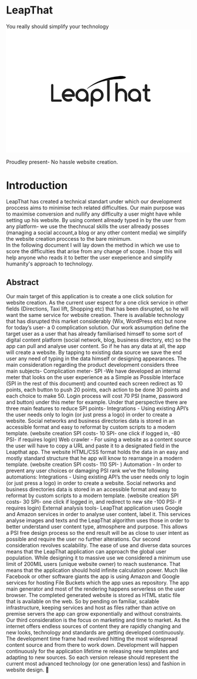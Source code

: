 # LeapThat
You really should simplify your technology
![Company Logo](https://github.com/GilPerel/LeapThat/blob/master/leapthatlogo.jpg)

Proudley present- No hassle website creation. 
# Introduction
LeapThat has created a technical standart under which our development proccess aims to minimise tech related difficulties. Our main purpose was to maximise conversion and nullify any difficulty a user might have while setting up his website. By using content allready typed in by the user from any platform- we use the thechnucal skills the user allready posses (managing a social account,a blog or any other content media) we simplify the website creation proccess to the bare minimum.  
In the following document I will lay down the method in which we use to score the difficulties that arise from any change of scope. I hope this will help anyone who reads it to better the user exeperience and simplify humanity's approach to technology.
## Abstract
Our main target of this application is to create a one click solution for website creation. As the current user espect for a one click service in other fields (Directions, Taxi lift, Shopping etc) that has been disrupted, so he will want the same service for website creation. There is available technology that has disrupted this market considerably (Wix, WordPress etc)  but none for today’s user- a 0 complication solution. Our work assumption define the target user as a user that has already familiarised himself to some sort of digital content platform (social network, blog, business directory, etc) so the app can pull and analyse user content. So if he has any data at all, the app will create a website. By tapping to existing data source we save the end user any need of typing in the data himself or designing appearances. 
 The main consideration regarding the product development considers three main subjects-
Complication meter- SPI -We have developed an internal meter that looks on the user experience as a Simple as Possible Interface (SPI in the rest of this document) and counted each screen redirect as 10 points, each button to push 20 points, each action to be done 30 points and each choice to make 50. Login process will cost 70 PSI (name, password and button) under this meter for example.
Under that perspective there are three main features to reduce SPI points-
Integrations - Using existing API’s the user needs only to login (or just press a logo) in order to create a website. Social networks and business directories data is stored in an accessible format and easy to reformat by custom scripts to a modern template. (website creation SPI costs- 10 SPI- one click if logged in, -80 PSI- if requires login)
Web crawler - For using a website as a content source the user will have to copy a URL and paste it to a designated field in the Leapthat app. The website HTML/CSS format holds the data in an easy and mostly standard structure that he app will know to rearrange in a modern template. (website creation SPI costs- 110 SPI- )
Automation - In order to prevent any user choices or damaging PSI rank we’ve the following automations:
Integrations - Using existing API’s the user needs only to login (or just press a logo) in order to create a website. Social networks and business directories data is stored in an accessible format and easy to reformat by custom scripts to a modern template. (website creation SPI costs- 30 SPI- one click if logged in, and redirect to new site -100 PSI- if requires login)
External analysis tools- LeapThat application uses Google and Amazon services in order to analyse user content, label it. This services analyse images and texts and the LeapThat algorithm uses those in order to better understand user content type, atmosphere and purpose. This allows a PSI free design process so the end result will be as close to user intent as possible and require the user no further alterations.
Our second consideration revolves scalability. The ease of use and diverse data sources means that the LeapThat application can approach the global user population. While designing it to massive use we considered a minimum use limit of 200MIL users (unique website owner)  to reach sustenance.  That means that the application should hold infinite calculation power. Much like Facebook or other software giants the app is using Amazon and Google services for hosting File Buckets which the app uses as repository. The app main generator and most of the rendering happens serverless on the user browser. The completed generated website is stored as HTML static file that is available on the web. 
So by pending on familiar, scalable infrastructure, keeping services and host as files rather than active on premise servers the app can grow exponentially and without constraints.
Our third consideration is the focus on marketing and time to market. As the internet offers endless sources of content they are rapidly changing and new looks, technology and standards are getting developed continuously. The development time frame had revolved hitting the most widespread content source and from there to work down. Development will happen continuously for the application lifetime re releasing new templates and adapting to new sources. So each version release should represent the current most advanced technology (or one generation less) and fashion in website design.

